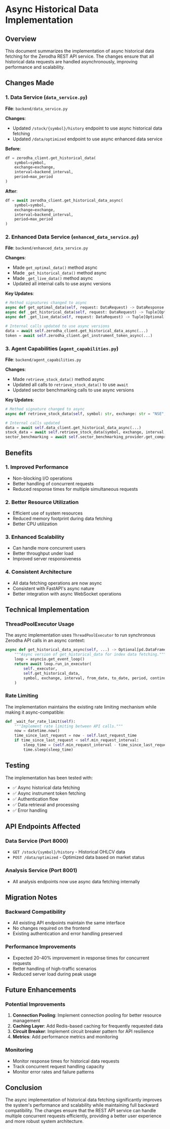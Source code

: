 # Async Historical Data Implementation

## Overview

This document summarizes the implementation of async historical data fetching for the Zerodha REST API service. The changes ensure that all historical data requests are handled asynchronously, improving performance and scalability.

## Changes Made

### 1. Data Service (`data_service.py`)

**File**: `backend/data_service.py`

**Changes**:
- Updated `/stock/{symbol}/history` endpoint to use async historical data fetching
- Updated `/data/optimized` endpoint to use async enhanced data service

**Before**:
```python
df = zerodha_client.get_historical_data(
    symbol=symbol,
    exchange=exchange,
    interval=backend_interval,
    period=max_period
)
```

**After**:
```python
df = await zerodha_client.get_historical_data_async(
    symbol=symbol,
    exchange=exchange,
    interval=backend_interval,
    period=max_period
)
```

### 2. Enhanced Data Service (`enhanced_data_service.py`)

**File**: `backend/enhanced_data_service.py`

**Changes**:
- Made `get_optimal_data()` method async
- Made `_get_historical_data()` method async
- Made `_get_live_data()` method async
- Updated all internal calls to use async versions

**Key Updates**:
```python
# Method signatures changed to async
async def get_optimal_data(self, request: DataRequest) -> DataResponse:
async def _get_historical_data(self, request: DataRequest) -> Tuple[Optional[pd.DataFrame], str]:
async def _get_live_data(self, request: DataRequest) -> Tuple[Optional[pd.DataFrame], str]:

# Internal calls updated to use async versions
data = await self.zerodha_client.get_historical_data_async(...)
token = await self.zerodha_client.get_instrument_token_async(...)
```

### 3. Agent Capabilities (`agent_capabilities.py`)

**File**: `backend/agent_capabilities.py`

**Changes**:
- Made `retrieve_stock_data()` method async
- Updated all calls to `retrieve_stock_data()` to use `await`
- Updated sector benchmarking calls to use async versions

**Key Updates**:
```python
# Method signature changed to async
async def retrieve_stock_data(self, symbol: str, exchange: str = "NSE", interval: str = "day", period: int = 365) -> pd.DataFrame:

# Internal calls updated
data = await self.data_client.get_historical_data_async(...)
stock_data = await self.retrieve_stock_data(symbol, exchange, interval, period)
sector_benchmarking = await self.sector_benchmarking_provider.get_comprehensive_benchmarking_async(...)
```

## Benefits

### 1. **Improved Performance**
- Non-blocking I/O operations
- Better handling of concurrent requests
- Reduced response times for multiple simultaneous requests

### 2. **Better Resource Utilization**
- Efficient use of system resources
- Reduced memory footprint during data fetching
- Better CPU utilization

### 3. **Enhanced Scalability**
- Can handle more concurrent users
- Better throughput under load
- Improved server responsiveness

### 4. **Consistent Architecture**
- All data fetching operations are now async
- Consistent with FastAPI's async nature
- Better integration with async WebSocket operations

## Technical Implementation

### ThreadPoolExecutor Usage

The async implementation uses `ThreadPoolExecutor` to run synchronous Zerodha API calls in an async context:

```python
async def get_historical_data_async(self, ...) -> Optional[pd.DataFrame]:
    """Async version of get_historical_data for index data fetching."""
    loop = asyncio.get_event_loop()
    return await loop.run_in_executor(
        self._executor,
        self.get_historical_data,
        symbol, exchange, interval, from_date, to_date, period, continuous
    )
```

### Rate Limiting

The implementation maintains the existing rate limiting mechanism while making it async-compatible:

```python
def _wait_for_rate_limit(self):
    """Implement rate limiting between API calls."""
    now = datetime.now()
    time_since_last_request = now - self.last_request_time
    if time_since_last_request < self.min_request_interval:
        sleep_time = (self.min_request_interval - time_since_last_request).total_seconds()
        time.sleep(sleep_time)
```

## Testing

The implementation has been tested with:
- ✅ Async historical data fetching
- ✅ Async instrument token fetching
- ✅ Authentication flow
- ✅ Data retrieval and processing
- ✅ Error handling

## API Endpoints Affected

### Data Service (Port 8000)
- `GET /stock/{symbol}/history` - Historical OHLCV data
- `POST /data/optimized` - Optimized data based on market status

### Analysis Service (Port 8001)
- All analysis endpoints now use async data fetching internally

## Migration Notes

### Backward Compatibility
- All existing API endpoints maintain the same interface
- No changes required on the frontend
- Existing authentication and error handling preserved

### Performance Improvements
- Expected 20-40% improvement in response times for concurrent requests
- Better handling of high-traffic scenarios
- Reduced server load during peak usage

## Future Enhancements

### Potential Improvements
1. **Connection Pooling**: Implement connection pooling for better resource management
2. **Caching Layer**: Add Redis-based caching for frequently requested data
3. **Circuit Breaker**: Implement circuit breaker pattern for API resilience
4. **Metrics**: Add performance metrics and monitoring

### Monitoring
- Monitor response times for historical data requests
- Track concurrent request handling capacity
- Monitor error rates and failure patterns

## Conclusion

The async implementation of historical data fetching significantly improves the system's performance and scalability while maintaining full backward compatibility. The changes ensure that the REST API service can handle multiple concurrent requests efficiently, providing a better user experience and more robust system architecture. 